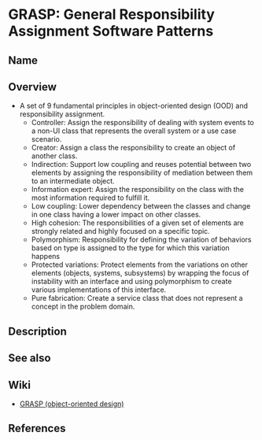 # GRASP: General Responsibility Assignment Software Patterns

## Name

## Overview
- A set of 9 fundamental principles in object-oriented design (OOD) and responsibility assignment.
   - Controller: Assign the responsibility of dealing with system events to a non-UI class that represents the overall system or a use case scenario.
   - Creator: Assign a class the responsibility to create an object of another class.
   - Indirection: Support low coupling and reuses potential between two elements by assigning the responsibility of mediation between them to an intermediate object.
   - Information expert: Assign the responsibility on the class with the most information required to fulfill it.
   - Low coupling: Lower dependency between the classes and change in one class having a lower impact on other classes.
   - High cohesion: The responsibilities of a given set of elements are strongly related and highly focused on a specific topic.
   - Polymorphism: Responsibility for defining the variation of behaviors based on type is assigned to the type for which this variation happens
   - Protected variations: Protect elements from the variations on other elements (objects, systems, subsystems) by wrapping the focus of instability with an interface and using polymorphism to create various implementations of this interface.
   - Pure fabrication: Create a service class that does not represent a concept in the problem domain.

## Description

## See also

## Wiki
- [GRASP (object-oriented design)](https://en.wikipedia.org/wiki/GRASP_(object-oriented_design))

## References
